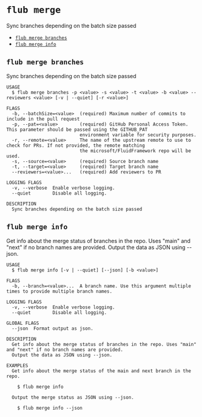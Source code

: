`flub merge`
============

Sync branches depending on the batch size passed

* [`flub merge branches`](#flub-merge-branches)
* [`flub merge info`](#flub-merge-info)

## `flub merge branches`

Sync branches depending on the batch size passed

```
USAGE
  $ flub merge branches -p <value> -s <value> -t <value> -b <value> --reviewers <value> [-v | --quiet] [-r <value>]

FLAGS
  -b, --batchSize=<value>  (required) Maximum number of commits to include in the pull request
  -p, --pat=<value>        (required) GitHub Personal Access Token. This parameter should be passed using the GITHUB_PAT
                           environment variable for security purposes.
  -r, --remote=<value>     The name of the upstream remote to use to check for PRs. If not provided, the remote matching
                           the microsoft/FluidFramework repo will be used.
  -s, --source=<value>     (required) Source branch name
  -t, --target=<value>     (required) Target branch name
  --reviewers=<value>...   (required) Add reviewers to PR

LOGGING FLAGS
  -v, --verbose  Enable verbose logging.
  --quiet        Disable all logging.

DESCRIPTION
  Sync branches depending on the batch size passed
```

## `flub merge info`

Get info about the merge status of branches in the repo. Uses "main" and "next" if no branch names are provided. Output the data as JSON using --json.

```
USAGE
  $ flub merge info [-v | --quiet] [--json] [-b <value>]

FLAGS
  -b, --branch=<value>...  A branch name. Use this argument multiple times to provide multiple branch names.

LOGGING FLAGS
  -v, --verbose  Enable verbose logging.
  --quiet        Disable all logging.

GLOBAL FLAGS
  --json  Format output as json.

DESCRIPTION
  Get info about the merge status of branches in the repo. Uses "main" and "next" if no branch names are provided.
  Output the data as JSON using --json.

EXAMPLES
  Get info about the merge status of the main and next branch in the repo.

    $ flub merge info

  Output the merge status as JSON using --json.

    $ flub merge info --json
```
